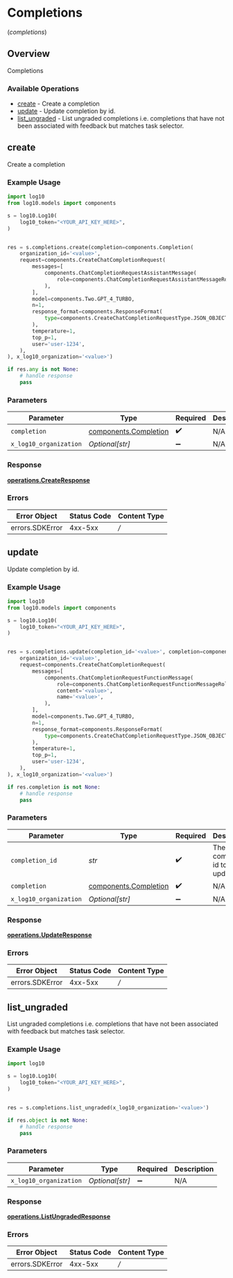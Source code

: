 # Completions
(*completions*)

## Overview

Completions

### Available Operations

* [create](#create) - Create a completion
* [update](#update) - Update completion by id.
* [list_ungraded](#list_ungraded) - List ungraded completions i.e. completions that have not been associated with feedback but matches task selector.

## create

Create a completion

### Example Usage

```python
import log10
from log10.models import components

s = log10.Log10(
    log10_token="<YOUR_API_KEY_HERE>",
)


res = s.completions.create(completion=components.Completion(
    organization_id='<value>',
    request=components.CreateChatCompletionRequest(
        messages=[
            components.ChatCompletionRequestAssistantMessage(
                role=components.ChatCompletionRequestAssistantMessageRole.ASSISTANT,
            ),
        ],
        model=components.Two.GPT_4_TURBO,
        n=1,
        response_format=components.ResponseFormat(
            type=components.CreateChatCompletionRequestType.JSON_OBJECT,
        ),
        temperature=1,
        top_p=1,
        user='user-1234',
    ),
), x_log10_organization='<value>')

if res.any is not None:
    # handle response
    pass

```

### Parameters

| Parameter                                                      | Type                                                           | Required                                                       | Description                                                    |
| -------------------------------------------------------------- | -------------------------------------------------------------- | -------------------------------------------------------------- | -------------------------------------------------------------- |
| `completion`                                                   | [components.Completion](../../models/components/completion.md) | :heavy_check_mark:                                             | N/A                                                            |
| `x_log10_organization`                                         | *Optional[str]*                                                | :heavy_minus_sign:                                             | N/A                                                            |


### Response

**[operations.CreateResponse](../../models/operations/createresponse.md)**
### Errors

| Error Object    | Status Code     | Content Type    |
| --------------- | --------------- | --------------- |
| errors.SDKError | 4xx-5xx         | */*             |

## update

Update completion by id.

### Example Usage

```python
import log10
from log10.models import components

s = log10.Log10(
    log10_token="<YOUR_API_KEY_HERE>",
)


res = s.completions.update(completion_id='<value>', completion=components.Completion(
    organization_id='<value>',
    request=components.CreateChatCompletionRequest(
        messages=[
            components.ChatCompletionRequestFunctionMessage(
                role=components.ChatCompletionRequestFunctionMessageRole.FUNCTION,
                content='<value>',
                name='<value>',
            ),
        ],
        model=components.Two.GPT_4_TURBO,
        n=1,
        response_format=components.ResponseFormat(
            type=components.CreateChatCompletionRequestType.JSON_OBJECT,
        ),
        temperature=1,
        top_p=1,
        user='user-1234',
    ),
), x_log10_organization='<value>')

if res.completion is not None:
    # handle response
    pass

```

### Parameters

| Parameter                                                      | Type                                                           | Required                                                       | Description                                                    |
| -------------------------------------------------------------- | -------------------------------------------------------------- | -------------------------------------------------------------- | -------------------------------------------------------------- |
| `completion_id`                                                | *str*                                                          | :heavy_check_mark:                                             | The completion id to update.                                   |
| `completion`                                                   | [components.Completion](../../models/components/completion.md) | :heavy_check_mark:                                             | N/A                                                            |
| `x_log10_organization`                                         | *Optional[str]*                                                | :heavy_minus_sign:                                             | N/A                                                            |


### Response

**[operations.UpdateResponse](../../models/operations/updateresponse.md)**
### Errors

| Error Object    | Status Code     | Content Type    |
| --------------- | --------------- | --------------- |
| errors.SDKError | 4xx-5xx         | */*             |

## list_ungraded

List ungraded completions i.e. completions that have not been associated with feedback but matches task selector.

### Example Usage

```python
import log10

s = log10.Log10(
    log10_token="<YOUR_API_KEY_HERE>",
)


res = s.completions.list_ungraded(x_log10_organization='<value>')

if res.object is not None:
    # handle response
    pass

```

### Parameters

| Parameter              | Type                   | Required               | Description            |
| ---------------------- | ---------------------- | ---------------------- | ---------------------- |
| `x_log10_organization` | *Optional[str]*        | :heavy_minus_sign:     | N/A                    |


### Response

**[operations.ListUngradedResponse](../../models/operations/listungradedresponse.md)**
### Errors

| Error Object    | Status Code     | Content Type    |
| --------------- | --------------- | --------------- |
| errors.SDKError | 4xx-5xx         | */*             |

